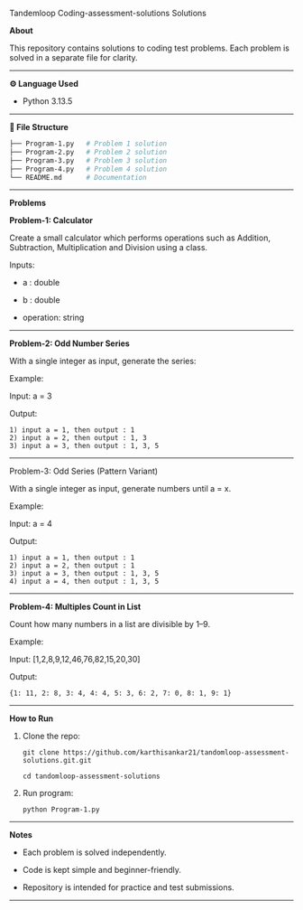 Tandemloop Coding-assessment-solutions
 Solutions

**About**

This repository contains solutions to coding test problems.
Each problem is solved in a separate file for clarity.

---

**⚙️ Language Used**
    
- Python 3.13.5

---

**📂 File Structure**

```bash
├── Program-1.py   # Problem 1 solution
├── Program-2.py   # Problem 2 solution
├── Program-3.py   # Problem 3 solution
├── Program-4.py   # Problem 4 solution
└── README.md      # Documentation
```
---

**Problems**

**Problem-1: Calculator**

Create a small calculator which performs operations such as Addition, Subtraction, Multiplication and Division using a class.

Inputs:

 - a : double

 - b : double

 - operation: string

---

**Problem-2: Odd Number Series**

With a single integer as input, generate the series:

Example:

Input: a = 3

Output:

    1) input a = 1, then output : 1
    2) input a = 2, then output : 1, 3
    3) input a = 3, then output : 1, 3, 5

---

Problem-3: Odd Series (Pattern Variant)

With a single integer as input, generate numbers until a = x.

Example:

Input: a = 4

Output:

    1) input a = 1, then output : 1
    2) input a = 2, then output : 1
    3) input a = 3, then output : 1, 3, 5
    4) input a = 4, then output : 1, 3, 5

---

**Problem-4: Multiples Count in List**

Count how many numbers in a list are divisible by 1–9.

Example:

Input: [1,2,8,9,12,46,76,82,15,20,30]

Output: 
```
{1: 11, 2: 8, 3: 4, 4: 4, 5: 3, 6: 2, 7: 0, 8: 1, 9: 1}
```
---

**How to Run**

1. Clone the repo: 

    ```
    git clone https://github.com/karthisankar21/tandomloop-assessment-solutions.git.git

    cd tandomloop-assessment-solutions
    ```

2. Run program:
    ```
    python Program-1.py
    ```

---

**Notes**

 - Each problem is solved independently.

 - Code is kept simple and beginner-friendly.

 - Repository is intended for practice and test submissions.

---